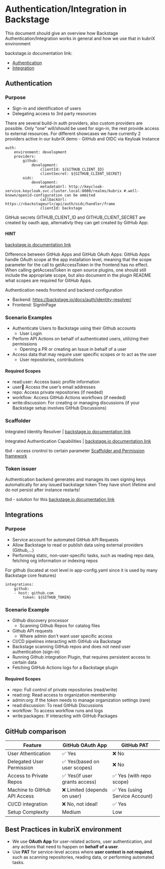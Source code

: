 # Authentication/Integration in Backstage

This document should give an overview how Backstage Authentication/Integration works in general and how we use that in kubriX environment

backstage.io documentation link: 
- [Authentication](https://backstage.io/docs/auth/)
- [Integration](https://backstage.io/docs/integrations/)

## Authentication
### Purpose
- Sign-in and identification of users
- Delegating access to 3rd party resources

There are several build-in auth providers, also custom providers are possible. Only "one" will/should be used for sign-in, the rest provide access to external resources.
For different showcases we have currently 2 providers active in our kubriX demo - GitHub and OIDC via Keyloak Instance

```
auth:
    environment: development
    providers:
        github:
            development:
                clientId: ${GITHUB_CLIENT_ID}
                clientSecret: ${GITHUB_CLIENT_SECRET}
        oidc:
            development:
                metadataUrl: http://keycloak-service.keycloak.svc.cluster.local:8080/realms/kubrix #.well-known/openid-configuration can be ommited
                callbackUrl: https://<backstageurl>/api/auth/oidc/handler/frame
                clientId: backstage
```
GitHub secrets GITHUB_CLIENT_ID and GITHUB_CLIENT_SECRET are created by oauth app, alternativly they can get created by GitHub App:

#### HINT
[backstage.io documentation link](https://backstage.io/docs/integrations/github/github-apps)

Difference between GitHub Apps and GitHub OAuth Apps:
GitHub Apps handle OAuth scope at the app installation level, meaning that the scope parameter for the call to getAccessToken in the frontend has no effect. When calling getAccessToken in open source plugins, one should still include the appropriate scope, but also document in the plugin README what scopes are required for GitHub Apps.

Authentication needs frontend and backend configuration
- Backend: https://backstage.io/docs/auth/identity-resolver/
- Frontend: SignInPage

### Scenario Examples
- Authenticate Users to Backstage using their Github accounts
  - User Login
- Perform API Actions on behalf of authenticated users, utilizing their permissions
  - Opening a PR or creating an Issue in behalf of a user
- Access data that may require user specific scopes or to act as the user
  - User repositories, contributions

#### Required Scopes
- read:user: Access basic profile information
- user:email: Access the user’s email addresses
- repo: Access private repositories (if needed)
- workflow: Access GitHub Actions workflows (if needed)
- write:discussion: For creating or managing discussions (if your Backstage setup involves GitHub Discussions)

### Scaffolder
Integrated Identity Resolver | [backstage.io documentation link](https://backstage.io/docs/features/software-templates/writing-templates#accessing-the-signed-in-users-details)

Integrated Authentication Capabilities | [backstage.io documentation link](https://backstage.io/docs/auth/#scaffolder-configuration-software-templates)

tbd - access crontrol to certain parameter
[Scaffolder and Permission framework](https://backstage.io/docs/features/software-templates/authorizing-scaffolder-template-details)
    
### Token issuer
Authentication backend generates and manages its own signing keys automatically for any issued backstage token
They have short lifetime and do not persist after instance restarts!

tbd - solution for this 
[backstage.io documentation link](https://backstage.io/docs/auth/#configuring-token-issuers)

## Integrations

### Purpose
- Service account for automated GitHub API Requests
- Allow Backstage to read or publish data using external providers (Github,…)
- Performing static, non-user-specific tasks, such as reading repo data, fetching org information or indexing repos

For github (located at root level in app-config.yaml since it is used by many Backstage core features)
```
integrations:
    github:
    - host: github.com
        token: ${GITHUB_TOKEN}
```

### Scenario Example
- Github discovery processor
  - Scanning Github Repos for catalog files
- Github API requests
  - Where admin don't want user specific access
- CI/CD pipelines interacting with GitHub via Backstage
- Backstage scanning GitHub repos and does not need user authentication (sign-in)
- Running Github integration Plugin, that requires persistent access to certain data
- Fetching GitHub Actions logs for a Backstage plugin

#### Required Scopes
- repo: Full control of private repositories (read/write)
- read:org: Read access to organization membership
- admin:org: If the token needs to manage organization settings (rare)
- read:discussion: To read GitHub Discussions
- workflow: To access workflow runs and logs
- write:packages: If interacting with GitHub Packages

## GitHub comparison 
|Feature|GitHub OAuth App|GitHub PAT|
| ------ | ------ | ------ |
|User Athentication|✅ Yes|❌ No|
|Delegated User Permission|✅ Yes(based on user scopes)|❌ No|
|Access to Private Repos|✅ Yes(if user grants access)|✅ Yes (with repo scope)|
|Machine to GitHub API Access|❌ Limited (depends on user)|✅ Yes (using Service Account)|
|CI/CD integration|❌ No, not ideal!|✅ Yes|
|Setup Complexity|Medium|Low|

## Best Practices in kubriX environment
- We use **OAuth App** for user-related actions, user authentication, and any actions that need to happen on **behalf of a user**.
- Use **PAT** for service-level access where **user context is not required**, such as scanning repositories, reading data, or performing automated tasks.